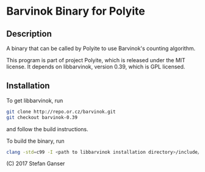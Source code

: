 # Barvinok Binary for Polyite

## Description

A binary that can be called by Polyite to use Barvinok's counting algorithm.

This program is part of project Polyite, which is released under the MIT license. It depends on libbarvinok, version 0.39, which is GPL licensed.

## Installation

To get libbarvinok, run

```bash
git clone http://repo.or.cz/barvinok.git
git checkout barvinok-0.39
```

and follow the build instructions.

To build the binary, run
```bash
clang -std=c99 -I <path to libbarvinok installation directory>/include/ -L <path to libbarvinok installation directory>/lib/ -lbarvinok -lisl count_integer_points.c -o count_integer_points
```

(C) 2017 Stefan Ganser
